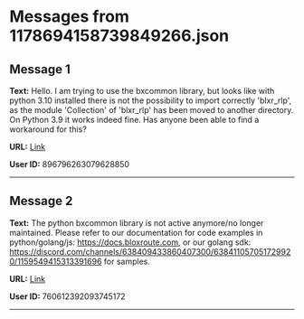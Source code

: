 # Messages from 1178694158739849266.json

## Message 1

**Text:** Hello. I am trying to use the bxcommon library, but looks like with python 3.10 installed there is not the possibility to import correctly 'blxr_rlp', as the module 'Collection' of 'blxr_rlp' has been moved to another directory. On Python 3.9 it works indeed fine. Has anyone been able to find a workaround for this?

**URL:** [Link](https://discord.com/channels/638409433860407300/638411171233398824/1178694158739849266)

**User ID:** 896796263079628850

---

## Message 2

**Text:** The python bxcommon library is not active anymore/no longer maintained.
Please refer to our documentation for code examples in python/golang/js: https://docs.bloxroute.com, or our golang sdk: https://discord.com/channels/638409433860407300/638411057051729920/1159549415313391696 for samples.

**URL:** [Link](https://discord.com/channels/638409433860407300/638411171233398824/1178784855732015214)

**User ID:** 760612392093745172

---

